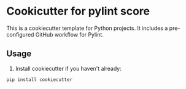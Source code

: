 # Cookicutter for pylint score

This is a cookiecutter template for Python projects. It includes a pre-configured GitHub workflow for Pylint.

## Usage

1. Install cookiecutter if you haven't already:

```sh
pip install cookiecutter